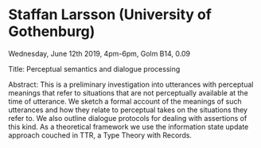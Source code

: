 # Staffan Larsson (University of Gothenburg) #

Wednesday, June 12th 2019, 4pm-6pm, Golm B14, 0.09

Title: Perceptual semantics and dialogue processing

Abstract: This is a preliminary investigation into utterances with perceptual meanings that refer to situations that are not perceptually available at the time of utterance. We sketch a formal account of the meanings of such utterances and how they relate to perceptual takes on the situations they refer to. We also outline dialogue protocols for dealing with assertions of this kind. As a theoretical framework we use the information state update approach couched in TTR, a Type Theory with Records.
